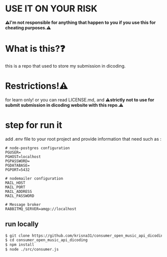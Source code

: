 # USE IT ON YOUR RISK

<b>⚠️I'm not responsible for anything that happen to you if you use this for cheating purposes.⚠️</b>

# What is this?❓

this is a repo that used to store my submission in dicoding.

# Restrictions!⚠️

for learn only! or you can read LICENSE.md, and <b>⚠️strictly not to use for submit submission in dicoding website with this repo.⚠️</b>

# step for run it
add .env file to your root project and provide information that need such as :
```
# node-postgres configuration
PGUSER=
PGHOST=localhost
PGPASSWORD=
PGDATABASE=
PGPORT=5432

# nodemailer configuration 
MAIL_HOST
MAIL_PORT
MAIL_ADDRESS
MAIL_PASSWORD

# Message broker
RABBITMQ_SERVER=amqp://localhost
```

## run locally

```bash
$ git clone https://github.com/krisna31/consumer_open_music_api_dicoding
$ cd consumer_open_music_api_dicoding
$ npm install
$ node ./src/consumer.js
```
